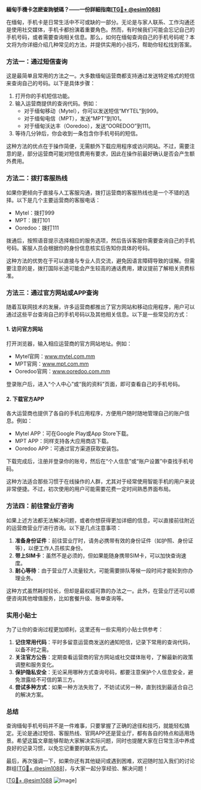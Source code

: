 **緬甸手機卡怎麽查詢號碼？——一份詳細指南[[TG💪+ @esim1088](https://t.me/s/esim1088)]**

在缅甸，手机卡是日常生活中不可或缺的一部分。无论是与家人联系、工作沟通还是使用社交媒体，手机卡都扮演着重要角色。然而，有时候我们可能会忘记自己的手机号码，或者需要查询相关信息。那么，如何在缅甸查询自己的手机号码呢？本文将为你详细介绍几种常见的方法，并提供实用的小技巧，帮助你轻松找到答案。

### 方法一：通过短信查询

这是最简单且常用的方法之一。大多数缅甸运营商都支持通过发送特定格式的短信来查询自己的号码。以下是具体步骤：

1. 打开你的手机短信功能。
2. 输入运营商提供的查询代码。例如：
   - 对于缅甸移动（Mytel），你可以发送短信“MYTEL”到999。
   - 对于缅甸电信（MPT），发送“MPT”到101。
   - 对于缅甸沃达丰（Ooredoo），发送“OOREDOO”到111。
3. 等待几分钟后，你会收到一条包含你手机号码的短信。

这种方法的优点在于操作简便，无需额外下载应用程序或访问网站。不过，需要注意的是，部分运营商可能对短信费用有要求，因此在操作前最好确认是否会产生额外费用。

### 方法二：拨打客服热线

如果你更倾向于直接与人工客服沟通，拨打运营商的客服热线也是一个不错的选择。以下是几个主要运营商的客服电话：

- Mytel：拨打999
- MPT：拨打101
- Ooredoo：拨打111

拨通后，按照语音提示选择相应的服务选项，然后告诉客服你需要查询自己的手机号码。客服人员会根据你的身份信息核实后告知你具体的号码。

这种方法的优势在于可以直接与专业人员交流，避免因语言障碍导致的误解。但需要注意的是，拨打国际长途可能会产生较高的通话费用，建议提前了解相关资费标准。

### 方法三：通过官方网站或APP查询

随着互联网技术的发展，许多运营商都推出了官方网站和移动应用程序，用户可以通过这些平台查询自己的手机号码以及其他相关信息。以下是一些常见的方式：

#### 1. 访问官方网站
打开浏览器，输入相应运营商的官方网站地址。例如：
- Mytel官网：www.mytel.com.mm
- MPT官网：www.mpt.com.mm
- Ooredoo官网：www.ooredoo.com.mm

登录账户后，进入“个人中心”或“我的资料”页面，即可查看自己的手机号码。

#### 2. 下载官方APP
各大运营商也提供了各自的手机应用程序，方便用户随时随地管理自己的账户信息。例如：
- Mytel APP：可在Google Play或App Store下载。
- MPT APP：同样支持各大应用商店下载。
- Ooredoo APP：可通过官方渠道获取安装包。

下载完成后，注册并登录你的账号，然后在“个人信息”或“账户设置”中查找手机号码。

这种方法适合那些习惯于在线操作的人群，尤其对于经常使用智能手机的用户来说非常便捷。不过，初次使用的用户可能需要花费一定时间熟悉界面布局。

### 方法四：前往营业厅咨询

如果上述方法都无法解决问题，或者你想获得更加详细的信息，可以直接前往附近的运营商营业厅进行咨询。以下是几点注意事项：

1. **准备身份证件**：前往营业厅时，请务必携带有效的身份证件（如护照、身份证等），以便工作人员核实身份。
2. **带上SIM卡**：虽然不是必须的，但如果能随身携带SIM卡，可以加快查询速度。
3. **耐心等待**：由于营业厅人流量较大，可能需要排队等候一段时间才能轮到你办理业务。

这种方式虽然耗时较长，但却是最权威可靠的办法之一。此外，在营业厅还可以顺便咨询其他增值服务，比如套餐升级、账单查询等。

### 实用小贴士

为了让你的查询过程更加顺利，这里还有一些实用的小贴士供参考：

1. **记住常用代码**：平时多留意运营商发送的通知短信，记录下常用的查询代码，以备不时之需。
2. **关注官方公告**：定期查看运营商的官方网站或社交媒体账号，了解最新的政策调整和服务变化。
3. **保护隐私安全**：无论采用哪种方式查询号码，都要注意保护个人信息安全，避免泄露给不可信的第三方。
4. **尝试多种方式**：如果一种方法失败了，不妨试试另一种，直到找到最适合自己的解决方案。

### 总结

查询缅甸手机号码并不是一件难事，只要掌握了正确的途径和技巧，就能轻松搞定。无论是通过短信、客服热线、官网APP还是营业厅，都有各自的特点和适用场景。希望这篇文章能够帮助大家解决实际问题，同时也提醒大家在日常生活中养成良好的记录习惯，以免忘记重要的联系方式。

最后，再次强调一下，如果你还有其他疑问或遇到困难，欢迎随时加入我们的讨论群组[[TG💪+ @esim1088](https://t.me/s/esim1088)]，与大家一起分享经验、解决问题！

[[TG💪+ @esim1088](https://t.me/s/esim1088) ![Image](https://i.postimg.cc/4NQfJmqS/Snipaste-2025-05-13-00-14-12.png)]